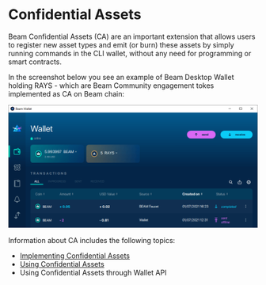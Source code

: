 # Confidential Assets

Beam Confidential Assets (CA) are an important extension that allows users to register new asset types and emit (or burn) these assets by simply running commands in the CLI wallet, without any need for programming or smart contracts.

In the screenshot below you see an example of Beam Desktop Wallet holding RAYS - which are Beam Community engagement tokes implemented as CA on Beam chain:

![Example of RAYS confidential asset in Beam Wallet](../.gitbook/assets/rays.PNG)

Information about CA includes the following topics:

* [Implementing Confidential Assets](implementation-of-confidential-assets.md)
* [Using Confidential Assets](using-confidential-assets/)
* Using Confidential Assets through Wallet API
